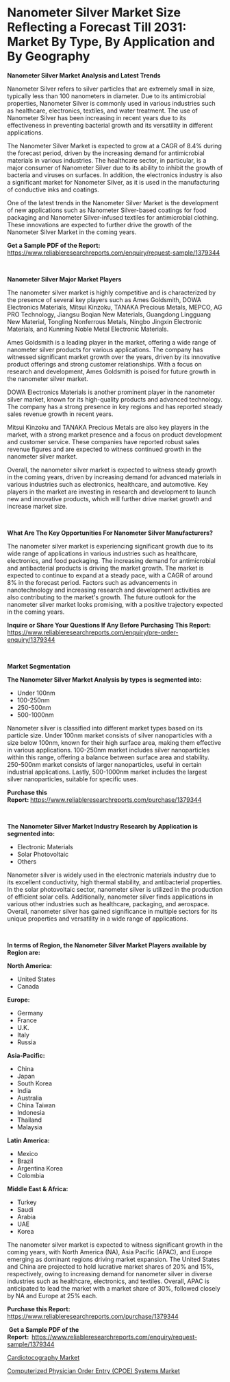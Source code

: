 <p><h1>Nanometer Silver Market Size Reflecting a Forecast Till 2031: Market By Type, By Application and By Geography</h1></p><p><strong>Nanometer Silver Market Analysis and Latest Trends</strong></p>
<p><p>Nanometer Silver refers to silver particles that are extremely small in size, typically less than 100 nanometers in diameter. Due to its antimicrobial properties, Nanometer Silver is commonly used in various industries such as healthcare, electronics, textiles, and water treatment. The use of Nanometer Silver has been increasing in recent years due to its effectiveness in preventing bacterial growth and its versatility in different applications.</p><p>The Nanometer Silver Market is expected to grow at a CAGR of 8.4% during the forecast period, driven by the increasing demand for antimicrobial materials in various industries. The healthcare sector, in particular, is a major consumer of Nanometer Silver due to its ability to inhibit the growth of bacteria and viruses on surfaces. In addition, the electronics industry is also a significant market for Nanometer Silver, as it is used in the manufacturing of conductive inks and coatings.</p><p>One of the latest trends in the Nanometer Silver Market is the development of new applications such as Nanometer Silver-based coatings for food packaging and Nanometer Silver-infused textiles for antimicrobial clothing. These innovations are expected to further drive the growth of the Nanometer Silver Market in the coming years.</p></p>
<p><strong>Get a Sample PDF of the Report:&nbsp;</strong> <a href="https://www.reliableresearchreports.com/enquiry/request-sample/1379344">https://www.reliableresearchreports.com/enquiry/request-sample/1379344</a></p>
<p>&nbsp;</p>
<p><strong>Nanometer Silver Major Market Players</strong></p>
<p><p>The nanometer silver market is highly competitive and is characterized by the presence of several key players such as Ames Goldsmith, DOWA Electronics Materials, Mitsui Kinzoku, TANAKA Precious Metals, MEPCO, AG PRO Technology, Jiangsu Boqian New Materials, Guangdong Lingguang New Material, Tongling Nonferrous Metals, Ningbo Jingxin Electronic Materials, and Kunming Noble Metal Electronic Materials.</p><p>Ames Goldsmith is a leading player in the market, offering a wide range of nanometer silver products for various applications. The company has witnessed significant market growth over the years, driven by its innovative product offerings and strong customer relationships. With a focus on research and development, Ames Goldsmith is poised for future growth in the nanometer silver market.</p><p>DOWA Electronics Materials is another prominent player in the nanometer silver market, known for its high-quality products and advanced technology. The company has a strong presence in key regions and has reported steady sales revenue growth in recent years.</p><p>Mitsui Kinzoku and TANAKA Precious Metals are also key players in the market, with a strong market presence and a focus on product development and customer service. These companies have reported robust sales revenue figures and are expected to witness continued growth in the nanometer silver market.</p><p>Overall, the nanometer silver market is expected to witness steady growth in the coming years, driven by increasing demand for advanced materials in various industries such as electronics, healthcare, and automotive. Key players in the market are investing in research and development to launch new and innovative products, which will further drive market growth and increase market size.</p></p>
<p>&nbsp;</p>
<p><strong>What Are The Key Opportunities For Nanometer Silver Manufacturers?</strong></p>
<p><p>The nanometer silver market is experiencing significant growth due to its wide range of applications in various industries such as healthcare, electronics, and food packaging. The increasing demand for antimicrobial and antibacterial products is driving the market growth. The market is expected to continue to expand at a steady pace, with a CAGR of around 8% in the forecast period. Factors such as advancements in nanotechnology and increasing research and development activities are also contributing to the market's growth. The future outlook for the nanometer silver market looks promising, with a positive trajectory expected in the coming years.</p></p>
<p><strong>Inquire or Share Your Questions If Any Before Purchasing This Report:</strong> <a href="https://www.reliableresearchreports.com/enquiry/pre-order-enquiry/1379344">https://www.reliableresearchreports.com/enquiry/pre-order-enquiry/1379344</a></p>
<p>&nbsp;</p>
<p><strong>Market Segmentation</strong></p>
<p><strong>The Nanometer Silver Market Analysis by types is segmented into:</strong></p>
<p><ul><li>Under 100nm</li><li>100-250nm</li><li>250-500nm</li><li>500-1000nm</li></ul></p>
<p><p>Nanometer silver is classified into different market types based on its particle size. Under 100nm market consists of silver nanoparticles with a size below 100nm, known for their high surface area, making them effective in various applications. 100-250nm market includes silver nanoparticles within this range, offering a balance between surface area and stability. 250-500nm market consists of larger nanoparticles, useful in certain industrial applications. Lastly, 500-1000nm market includes the largest silver nanoparticles, suitable for specific uses.</p></p>
<p><strong>Purchase this Report:&nbsp;</strong><a href="https://www.reliableresearchreports.com/purchase/1379344">https://www.reliableresearchreports.com/purchase/1379344</a></p>
<p>&nbsp;</p>
<p><strong>The Nanometer Silver Market Industry Research by Application is segmented into:</strong></p>
<p><ul><li>Electronic Materials</li><li>Solar Photovoltaic</li><li>Others</li></ul></p>
<p><p>Nanometer silver is widely used in the electronic materials industry due to its excellent conductivity, high thermal stability, and antibacterial properties. In the solar photovoltaic sector, nanometer silver is utilized in the production of efficient solar cells. Additionally, nanometer silver finds applications in various other industries such as healthcare, packaging, and aerospace. Overall, nanometer silver has gained significance in multiple sectors for its unique properties and versatility in a wide range of applications.</p></p>
<p>&nbsp;</p>
<p><strong>In terms of Region, the Nanometer Silver Market Players available by Region are:</strong></p>
<p>
    <p> <strong> North America: </strong>
        <ul>
            <li>United States</li>
            <li>Canada</li>
        </ul>
        </p> 
    <p> <strong> Europe: </strong>
        <ul>
            <li>Germany</li>
            <li>France</li>
            <li>U.K.</li>
            <li>Italy</li>
            <li>Russia</li>
        </ul>
        </p> 
    <p> <strong> Asia-Pacific: </strong>
        <ul>
            <li>China</li>
            <li>Japan</li>
            <li>South Korea</li>
            <li>India</li>
            <li>Australia</li>
            <li>China Taiwan</li>
            <li>Indonesia</li>
            <li>Thailand</li>
            <li>Malaysia</li>
        </ul>
        </p> 
    <p> <strong> Latin America: </strong>
        <ul>
            <li>Mexico</li>
            <li>Brazil</li>
            <li>Argentina Korea</li>
            <li>Colombia</li>
        </ul>
        </p> 
    <p> <strong> Middle East & Africa: </strong>
        <ul>
            <li>Turkey</li>
            <li>Saudi</li>
            <li>Arabia</li>
            <li>UAE</li>
            <li>Korea</li>
        </ul>
    </p>
    </p>
<p><p>The nanometer silver market is expected to witness significant growth in the coming years, with North America (NA), Asia Pacific (APAC), and Europe emerging as dominant regions driving market expansion. The United States and China are projected to hold lucrative market shares of 20% and 15%, respectively, owing to increasing demand for nanometer silver in diverse industries such as healthcare, electronics, and textiles. Overall, APAC is anticipated to lead the market with a market share of 30%, followed closely by NA and Europe at 25% each.</p></p>
<p><strong>Purchase this Report: </strong><a href="https://www.reliableresearchreports.com/purchase/1379344">https://www.reliableresearchreports.com/purchase/1379344</a></p>
<p>&nbsp;<strong>Get a Sample PDF of the Report:&nbsp;&nbsp;</strong><a href="https://www.reliableresearchreports.com/enquiry/request-sample/1379344">https://www.reliableresearchreports.com/enquiry/request-sample/1379344</a></p>
<p><strong></strong></p>
<p><p><a href="https://pretty-mail-caf.notion.site/Cardiotocography-Market-Size-Evaluating-its-Market-Trends-Growth-and-Projections-2024-2031-9c6dba1b8c7d402189bb6b1a84e38b9a">Cardiotocography Market</a></p><p><a href="https://flame-sidecar-702.notion.site/Computerized-Physician-Order-Entry-CPOE-Systems-Market-Research-Report-Unlocks-Analysis-on-the-Mar-18263cb3805a458b8364e0e11c3b9f1e">Computerized Physician Order Entry (CPOE) Systems Market</a></p></p>